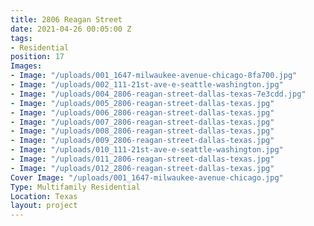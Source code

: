 ```yaml
---
title: 2806 Reagan Street
date: 2021-04-26 00:05:00 Z
tags:
- Residential
position: 17
Images:
- Image: "/uploads/001_1647-milwaukee-avenue-chicago-8fa700.jpg"
- Image: "/uploads/002_111-21st-ave-e-seattle-washington.jpg"
- Image: "/uploads/004_2806-reagan-street-dallas-texas-7e3cdd.jpg"
- Image: "/uploads/005_2806-reagan-street-dallas-texas.jpg"
- Image: "/uploads/006_2806-reagan-street-dallas-texas.jpg"
- Image: "/uploads/007_2806-reagan-street-dallas-texas.jpg"
- Image: "/uploads/008_2806-reagan-street-dallas-texas.jpg"
- Image: "/uploads/009_2806-reagan-street-dallas-texas.jpg"
- Image: "/uploads/010_111-21st-ave-e-seattle-washington.jpg"
- Image: "/uploads/011_2806-reagan-street-dallas-texas.jpg"
- Image: "/uploads/012_2806-reagan-street-dallas-texas.jpg"
Cover Image: "/uploads/001_1647-milwaukee-avenue-chicago.jpg"
Type: Multifamily Residential
Location: Texas
layout: project
---
```


